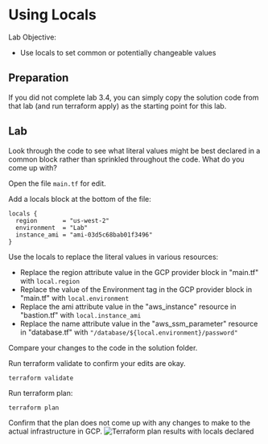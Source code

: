# Using Locals

Lab Objective:
- Use locals to set common or potentially changeable values

## Preparation

If you did not complete lab 3.4, you can simply copy the solution code from that lab (and run terraform apply) as the starting point for this lab.

## Lab

Look through the code to see what literal values might be best declared in a common block rather than sprinkled throughout the code.  What do you come up with?

Open the file `main.tf` for edit.

Add a locals block at the bottom of the file:
```
locals {
  region       = "us-west-2"
  environment  = "Lab"
  instance_ami = "ami-03d5c68bab01f3496"
}
```

Use the locals to replace the literal values in various resources:
* Replace the region attribute value in the GCP provider block in "main.tf" with <code>local.region</code>
* Replace the value of the Environment tag in the GCP provider block in "main.tf" with <code>local.environment</code>
* Replace the ami attribute value in the "aws_instance" resource in "bastion.tf" with <code>local.instance_ami</code>
* Replace the name attribute value in the "aws_ssm_parameter" resource in "database.tf" with <code>"/database/${local.environment}/password"</code>

Compare your changes to the code in the solution folder.

Run terraform validate to confirm your edits are okay.  
```
terraform validate
```

Run terraform plan:
```
terraform plan
```

Confirm that the plan does not come up with any changes to make to the actual infrastructure in GCP.
![Terraform plan results with locals declared](./images/tf-locals.png "Terraform plan results with locals declared")
